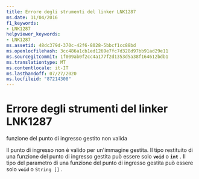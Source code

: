 ```yaml
---
title: Errore degli strumenti del linker LNK1287
ms.date: 11/04/2016
f1_keywords:
- LNK1287
helpviewer_keywords:
- LNK1287
ms.assetid: 48dc379d-370c-42f6-8028-5bbcf1cc88bd
ms.openlocfilehash: 3cc486a1cb1ed1269e7fc7d328d97bb91ad29e11
ms.sourcegitcommit: 1f009ab0f2cc4a177f2d1353d5a38f164612bdb1
ms.translationtype: MT
ms.contentlocale: it-IT
ms.lasthandoff: 07/27/2020
ms.locfileid: "87214308"
---
```

# <a name="linker-tools-error-lnk1287"></a>Errore degli strumenti del linker LNK1287

funzione del punto di ingresso gestito non valida

Il punto di ingresso non è valido per un'immagine gestita. Il tipo restituito di una funzione del punto di ingresso gestita può essere solo **`void`** o **`int`** . Il tipo del parametro di una funzione del punto di ingresso gestita può essere solo **`void`** o `String []` .
